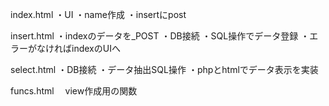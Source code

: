 index.html
・UI
・name作成
・insertにpost

insert.html
・indexのデータを_POST
・DB接続
・SQL操作でデータ登録
・エラーがなければindexのUIへ

select.html
・DB接続
・データ抽出SQL操作
・phpとhtmlでデータ表示を実装

funcs.html
　view作成用の関数